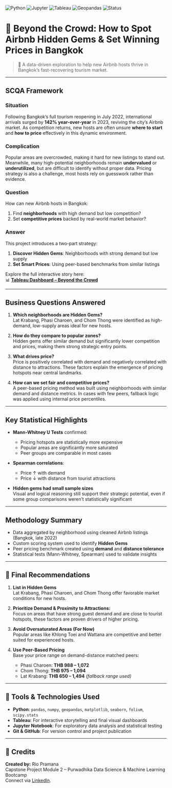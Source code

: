 ![Python](https://img.shields.io/badge/Python-3776AB?style=flat&logo=python&logoColor=white)
![Jupyter](https://img.shields.io/badge/Jupyter_Notebook-F37626?style=flat&logo=Jupyter&logoColor=white)
![Tableau](https://img.shields.io/badge/Tableau-E97627?style=flat&logo=Tableau&logoColor=white)
![Geopandas](https://img.shields.io/badge/GeoPandas-1.0.0+-lightgrey?style=flat&logo=data:image/svg+xml;base64,PHN2ZyB3aWR0aD0iMjAiIGhlaWdodD0iMjAiIHZpZXdCb3g9IjAgMCA1MTIgNTEyIiBmaWxsPSJub25lIiB4bWxucz0iaHR0cDovL3d3dy53My5vcmcvMjAwMC9zdmciPgogIDxwYXRoIGZpbGw9IiMzNzc2RkYiIGQ9Ik00NjAsMTQ0QzQ2MCw2NC40NDg5IDM5NS41NTExLDAsMzE2LDBIMTQ2QzY2LjQ0ODksMCwwLDY0LjQ0ODksMCwxNDRWNDQ3Ljg2QzAsNDk0LjM0MywzNC41NjE0LDUxMiw3Ny4zMzY3LDUxMkgyNjBDMjkyLjQ4Myw1MTIsMzI4LDQ3Ni40ODMsMzI4LDQzNEgyNjhDMjY4LDQ1NC4xMywyNTEuMTMsNDcwLDIzMSw0NzBIMTAwLjY2N1Y0MDBIMzE2QzM5NS41NTExLDQwMCw0NjAsMzM1LjU1MSw0NjAsMjU2VjE0NFoiLz4KPC9zdmc+)
![Status](https://img.shields.io/badge/Status-Completed-brightgreen)

# 🏡 Beyond the Crowd: How to Spot Airbnb Hidden Gems & Set Winning Prices in Bangkok

> 📍 A data-driven exploration to help new Airbnb hosts thrive in Bangkok’s fast-recovering tourism market.

---

## SCQA Framework

### Situation  
Following Bangkok’s full tourism reopening in July 2022, international arrivals surged by **142% year-over-year** in 2023, reviving the city’s Airbnb market. As competition returns, new hosts are often unsure **where to start** and **how to price** effectively in this dynamic environment.

### Complication  
Popular areas are overcrowded, making it hard for new listings to stand out. Meanwhile, many high-potential neighborhoods remain **undervalued** or **underutilized**, but are difficult to identify without proper data. Pricing strategy is also a challenge, most hosts rely on guesswork rather than evidence.

### Question  
How can new Airbnb hosts in Bangkok:  
1. Find **neighborhoods** with high demand but low competition?  
2. Set **competitive prices** backed by real-world market behavior?

### Answer  
This project introduces a two-part strategy:
1. **Discover Hidden Gems**: Neighborhoods with strong demand but low supply  
2. **Set Smart Prices**: Using peer-based benchmarks from similar listings

Explore the full interactive story here:  
📊 **[Tableau Dashboard – Beyond the Crowd](https://public.tableau.com/app/profile/rio.pramana/viz/BeyondtheCrowdHowtoSpotAirbnbHiddenGemsSetWinningPricesinBangkok/BeyondtheCrowdHowtoSpotAirbnbHiddenGemsSetWinningPricesinBangkok)**

---

## Business Questions Answered

1. **Which neighborhoods are Hidden Gems?**  
   Lat Krabang, Phasi Charoen, and Chom Thong were identified as high-demand, low-supply areas ideal for new hosts.

2. **How do they compare to popular zones?**  
   Hidden gems offer similar demand but significantly lower competition and prices, making them strong strategic entry points.

3. **What drives price?**  
   Price is positively correlated with demand and negatively correlated with distance to attractions. These factors explain the emergence of pricing hotspots near central landmarks.

4. **How can we set fair and competitive prices?**  
   A peer-based pricing method was built using neighborhoods with similar demand and distance metrics. In cases with few peers, fallback logic was applied using internal price percentiles.

---

## Key Statistical Highlights

- **Mann-Whitney U Tests** confirmed:
  - Pricing hotspots are statistically more expensive  
  - Popular areas are significantly more saturated  
  - Peer groups are comparable in most cases

- **Spearman correlations**:
  - Price ↑ with demand  
  - Price ↓ with distance from tourist attractions

- **Hidden gems had small sample sizes**  
  Visual and logical reasoning still support their strategic potential, even if some group comparisons weren’t statistically significant

---

## Methodology Summary

- Data aggregated by neighborhood using cleaned Airbnb listings (Bangkok, late 2022)
- Custom scoring system used to identify **Hidden Gems**
- Peer pricing benchmark created using **demand** and **distance tolerance**
- Statistical tests (Mann-Whitney, Spearman) used to validate insights

---

## 💼 Final Recommendations

1. **List in Hidden Gems**  
   Lat Krabang, Phasi Charoen, and Chom Thong offer favorable market conditions for new hosts.

2. **Prioritize Demand & Proximity to Attractions:**  
   Focus on areas that have strong guest demand and are close to tourist hotspots, these factors are proven drivers of higher pricing.

3. **Avoid Oversaturated Areas (For Now)**  
   Popular areas like Khlong Toei and Wattana are competitive and better suited for experienced hosts.

4. **Use Peer-Based Pricing**  
   Base your price range on demand-distance matched peers:  
   - Phasi Charoen: **THB 988 – 1,072**  
   - Chom Thong: **THB 975 – 1,094**  
   - Lat Krabang: **THB 650 – 1,494** *(fallback range used)*

---

## 🧰 Tools & Technologies Used

- **Python**: `pandas`, `numpy`, `geopandas`, `matplotlib`, `seaborn`, `folium`, `scipy.stats`
- **Tableau**: For interactive storytelling and final visual dashboards
- **Jupyter Notebook**: For exploratory data analysis and statistical testing
- **Git & GitHub**: For version control and project publication

---

## 📎 Credits

**Created by:** Rio Pramana  
Capstone Project Module 2 – Purwadhika Data Science & Machine Learning Bootcamp  
Connect via [LinkedIn](https://www.linkedin.com/in/riopramana/).
